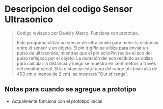 Descripcion del codigo Sensor Ultrasonico
========
> Codigo revisado por David y Marco.
> Funciona con prototipo.
> 
> Este programa utiliza un sensor de ultrasonido para medir la distancia
> entre el sensor y un objeto. El pin trigPin se utiliza para enviar un
> pulso de ultrasonido, mientras que el pin echoPin recibe el eco del
> pulso reflejado por el objeto. La duración del eco recibido se utiliza
> para calcular la distancia y luego se muestra en centímetros a través
> del monitor serial. Si la distancia está fuera del rango útil (más allá
> de 400 cm o menos de 2 cm), se mostrará "Out of range".

## Notas para cuando se agregue a prototipo
- Actualmente funciona con el prototipo inicial.